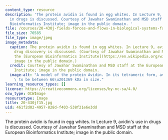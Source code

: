 ```yaml
---
content_type: resource
description: 'The protein avidin is found in egg whites. In Lecture 9, avidin''s use
  in drugs is discussed. Courtesy of Jawahar Swaminathan and MSD staff at the European
  Bioinformatics Institute; image in the public domain. '
file: /courses/20-430j-fields-forces-and-flows-in-biological-systems-fall-2015/461f2d024957828df403538f21e6e3dd_20-430jf15.jpg
file_size: 70585
file_type: image/jpeg
image_metadata:
  caption: The protein avidin is found in egg whites. In Lecture 9, avidin's use in
    drug discovery is discussed. (Courtesy of Jawahar Swaminathan and MSD staff at
    the [European Bioinformatics Institute](https://en.wikipedia.org/wiki/Avidin#/media/File:PDB_1sws_EBI.jpg);
    image in the public domain.)
  credit: Courtesy of Jawahar Swaminathan and MSD staff at the European Bioinformatics
    Institute; image in the public domain.
  image-alt: "A model of the protein Avidin. In its tetrameric form, avidin is estimated\
    \ to be between 66\u201369 kDa in size."
learning_resource_types: []
license: https://creativecommons.org/licenses/by-nc-sa/4.0/
ocw_type: OCWImage
resourcetype: Image
title: 20-430jf15.jpg
uid: 461f2d02-4957-828d-f403-538f21e6e3dd
---
```

The protein avidin is found in egg whites. In Lecture 9, avidin's use in drugs is discussed. Courtesy of Jawahar Swaminathan and MSD staff at the European Bioinformatics Institute; image in the public domain. 